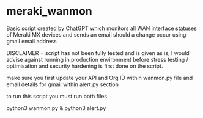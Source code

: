 # meraki_wanmon
Basic script created by ChatGPT which monitors all WAN interface statuses of Meraki MX devices and sends an email should a change occur using gmail email address

DISCLAIMER = script has not been fully tested and is given as is, I would advise against running in production environment before stress testing / optimisation and security hardening is first done on the script.

make sure you first update your API and Org ID within wanmon.py file and email details for gmail within alert.py section

to run this script you must run both files

python3 wanmon.py &
python3 alert.py
